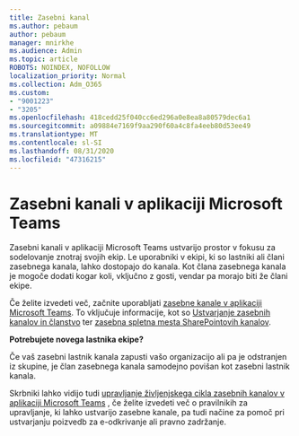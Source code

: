 ```yaml
---
title: Zasebni kanal
ms.author: pebaum
author: pebaum
manager: mnirkhe
ms.audience: Admin
ms.topic: article
ROBOTS: NOINDEX, NOFOLLOW
localization_priority: Normal
ms.collection: Adm_O365
ms.custom:
- "9001223"
- "3205"
ms.openlocfilehash: 418cedd25f040cc6ed296a0e8ea8a80579dec6a1
ms.sourcegitcommit: a09884e7169f9aa290f60a4c8fa4eeb80d53ee49
ms.translationtype: MT
ms.contentlocale: sl-SI
ms.lasthandoff: 08/31/2020
ms.locfileid: "47316215"
---
```

# <a name="private-channels-in-microsoft-teams"></a>Zasebni kanali v aplikaciji Microsoft Teams

Zasebni kanali v aplikaciji Microsoft Teams ustvarijo prostor v fokusu za sodelovanje znotraj svojih ekip. Le uporabniki v ekipi, ki so lastniki ali člani zasebnega kanala, lahko dostopajo do kanala. Kot člana zasebnega kanala je mogoče dodati kogar koli, vključno z gosti, vendar pa morajo biti že člani ekipe.

Če želite izvedeti več, začnite uporabljati [zasebne kanale v aplikaciji Microsoft Teams](https://docs.microsoft.com/MicrosoftTeams/private-channels). To vključuje informacije, kot so [Ustvarjanje zasebnih kanalov in članstvo](https://docs.microsoft.com/MicrosoftTeams/private-channels#private-channel-creation-and-membership) ter [zasebna spletna mesta SharePointovih kanalov](https://docs.microsoft.com/MicrosoftTeams/private-channels#private-channel-sharepoint-sites).

**Potrebujete novega lastnika ekipe?**

Če vaš zasebni lastnik kanala zapusti vašo organizacijo ali pa je odstranjen iz skupine, je član zasebnega kanala samodejno povišan kot zasebni lastnik kanala.

Skrbniki lahko vidijo tudi [upravljanje življenjskega cikla zasebnih kanalov v aplikaciji Microsoft Teams](https://docs.microsoft.com/MicrosoftTeams/private-channels-life-cycle-management) , če želite izvedeti več o pravilnikih za upravljanje, ki lahko ustvarijo zasebne kanale, pa tudi načine za pomoč pri ustvarjanju poizvedb za e-odkrivanje ali pravno zadržanje.

